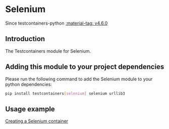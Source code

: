 # Selenium

Since testcontainers-python <a href="https://github.com/testcontainers/testcontainers-python/releases/tag/v4.6.0"><span class="tc-version">:material-tag: v4.6.0</span></a>

## Introduction

The Testcontainers module for Selenium.

## Adding this module to your project dependencies

Please run the following command to add the Selenium module to your python dependencies:

```bash
pip install testcontainers[selenium] selenium urllib3
```

## Usage example

<!--codeinclude-->

[Creating a Selenium container](../../modules/selenium/example_basic.py)

<!--/codeinclude-->
